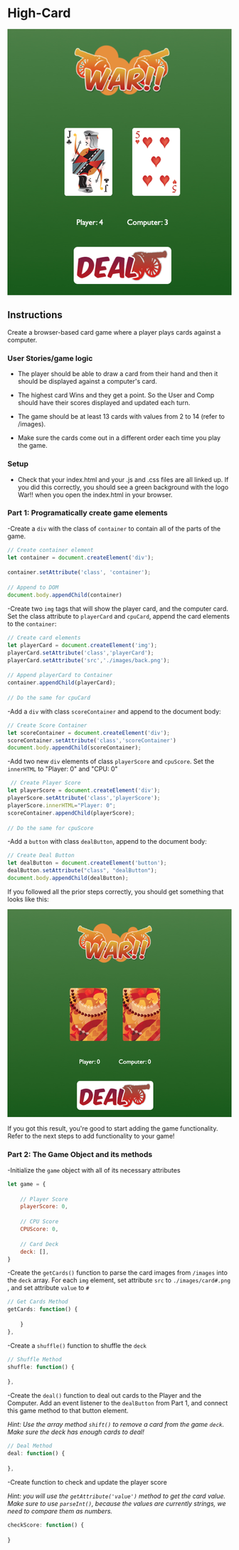 # High-Card

![Final Result](final-result.png)

## Instructions
Create a browser-based card game where a player plays cards against a computer.  

### User Stories/game logic

- The player should be able to draw a card from their hand and then it should be displayed against a computer's card.

- The highest card Wins and they get a point. So the User and Comp should have their scores displayed and updated each turn.

- The game should be at least 13 cards with values from 2 to 14 (refer to /images).

- Make sure the cards come out in a different order each time you play the game.


### Setup 

- Check that your index.html and your .js and .css files are all linked up. If you did this correctly, you should see a green background with the logo War!! when you open the index.html in your browser.


### Part 1: Programatically create game elements
 -Create a `div` with the class of `container` to contain all of the parts of the game.

 ```javascript
// Create container element
let container = document.createElement('div');

container.setAttribute('class', 'container');

// Append to DOM
document.body.appendChild(container)
 ```

 -Create two `img` tags that will show the player card, and the computer card. Set the class attribute to `playerCard` and `cpuCard`, append the card elements to the `container`:

```javascript
// Create card elements
let playerCard = document.createElement('img');
playerCard.setAttribute('class','playerCard');
playerCard.setAttribute('src','./images/back.png');

// Append playerCard to Container
container.appendChild(playerCard);

// Do the same for cpuCard
```

 -Add a `div` with class `scoreContainer` and append to the document body:

 ```javascript
// Create Score Container
let scoreContainer = document.createElement('div');
scoreContainer.setAttribute('class','scoreContainer')
document.body.appendChild(scoreContainer);
 ```

 -Add two new `div` elements of class `playerScore` and `cpuScore`. Set the `innerHTML` to "Player: 0" and "CPU: 0"

```javascript
 // Create Player Score
let playerScore = document.createElement('div');
playerScore.setAttribute('class','playerScore');
playerScore.innerHTML="Player: 0";
scoreContainer.appendChild(playerScore);

// Do the same for cpuScore
```

 -Add a `button` with class `dealButton`, append to the document body:

 ```javascript
// Create Deal Button
let dealButton = document.createElement('button');
dealButton.setAttribute("class", "dealButton");
document.body.appendChild(dealButton);
 ```

 If you followed all the prior steps correctly, you should get something that looks like this:
 
 ![Initial Result](initial-result.png)

 If you got this result, you're good to start adding the game functionality. Refer to the next steps to add functionality to your game!

### Part 2: The Game Object and its methods

-Initialize the `game` object with all of its necessary attributes

```javascript
let game = {

    // Player Score
    playerScore: 0,
    
    // CPU Score
    CPUScore: 0,
    
    // Card Deck
    deck: [],
}
```
-Create the `getCards()` function to parse the card images from `/images` into the `deck` array. For each `img` element, set attribute `src` to `./images/card#.png` , and set attribute `value` to `#`

```javascript
// Get Cards Method
getCards: function() {

    }
},
```


-Create a `shuffle()` function to shuffle the `deck`

```javascript
// Shuffle Method
shuffle: function() {

},
```

-Create the `deal()` function to deal out cards to the Player and the Computer. Add an event listener to the `dealButton` from Part 1, and connect this game method to that button element.

<em>Hint: Use the array method `shift()` to remove a card from the game `deck`. Make sure the deck has enough cards to deal!</em>

```javascript
// Deal Method
deal: function() {

},
```

-Create function to check and update the player score

<em>Hint: you will use the `getAttribute('value')` method to get the card value. Make sure to use `parseInt()`, because the values are currently strings, we need to compare them as numbers.</em>
```javascript
checkScore: function() {

}
```